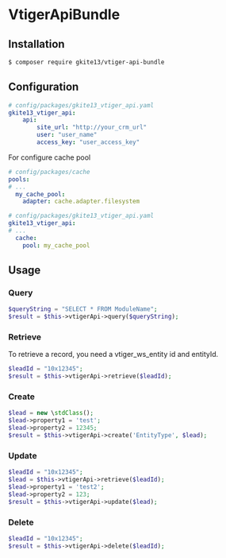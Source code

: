 # VtigerApiBundle

## Installation


``` bash
$ composer require gkite13/vtiger-api-bundle
```

## Configuration


``` yaml
# config/packages/gkite13_vtiger_api.yaml
gkite13_vtiger_api:
    api:
        site_url: "http://your_crm_url"
        user: "user_name"
        access_key: "user_access_key"
```

For configure cache pool

```yaml
# config/packages/cache
pools:
# ...
  my_cache_pool:
    adapter: cache.adapter.filesystem
```
```yaml
# config/packages/gkite13_vtiger_api.yaml
gkite13_vtiger_api:
# ...
  cache:
    pool: my_cache_pool
```

## Usage

### Query

``` php
$queryString = "SELECT * FROM ModuleName";
$result = $this->vtigerApi->query($queryString);
```

### Retrieve

To retrieve a record, you need a vtiger_ws_entity id and entityId. 
``` php
$leadId = "10x12345";
$result = $this->vtigerApi->retrieve($leadId);
```

### Create

``` php
$lead = new \stdClass();
$lead->property1 = 'test';
$lead->property2 = 12345;
$result = $this->vtigerApi->create('EntityType', $lead);
```

### Update

``` php
$leadId = "10x12345";
$lead = $this->vtigerApi->retrieve($leadId);
$lead->property1 = 'test2';
$lead->property2 = 123;
$result = $this->vtigerApi->update($lead);
```

### Delete

``` php
$leadId = "10x12345";
$result = $this->vtigerApi->delete($leadId);
```
